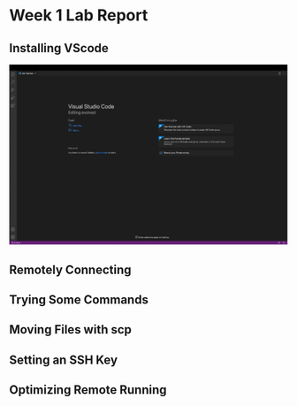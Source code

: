 # Week 1 Lab Report

## Installing VScode
![image](screenshots/lab1pic1.png)
## Remotely Connecting

## Trying Some Commands

## Moving Files with scp

## Setting an SSH Key

## Optimizing Remote Running
